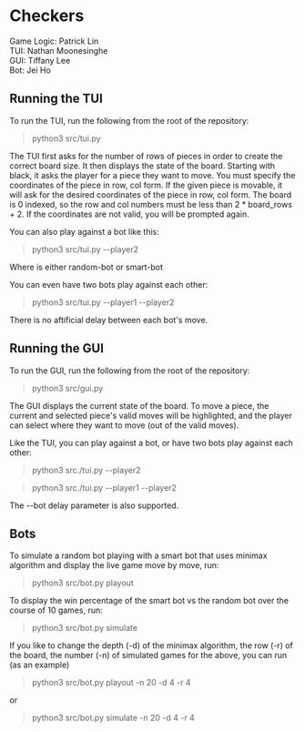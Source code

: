 # Checkers  
Game Logic: Patrick Lin  
TUI:  Nathan Moonesinghe  
GUI: Tiffany Lee  
Bot: Jei Ho

## Running the TUI  
To run the TUI, run the following from the root of the repository:

> python3 src/tui.py

The TUI first asks for the number of rows of pieces in order to create the 
correct board size. It then displays the state of the board. Starting with 
black, it asks the player for a piece they want to move. You must specify the
coordinates of the piece in row, col form. If the given piece is movable, 
it will ask for the desired coordinates of the piece in row, col form. 
The board is 0 indexed, so the row and col numbers must be less than 
2 * board_rows + 2. If the coordinates are not valid, you will be prompted
again. 

You can also play against a bot like this:

> python3 src/tui.py --player2 <bot>

Where <bot> is either random-bot or smart-bot

You can even have two bots play against each other:

> python3 src/tui.py --player1 <bot> --player2 <bot>

There is no aftificial delay between each bot's move.  


## Running the GUI  
To run the GUI, run the following from the root of the repository:

> python3 src/gui.py

The GUI displays the current state of the board. To move a piece, the current and selected piece's valid moves will be highlighted, and the player can select where they want to move (out of the valid moves).

Like the TUI, you can play against a bot, or have two bots play against each other:

> python3 src./tui.py --player2 <bot>

> python3 src./tui.py --player1 <bot> --player2 <bot>

The --bot delay <seconds> parameter is also supported.

## Bots  
To simulate a random bot playing with a smart bot that uses minimax algorithm and display the live game move by move, run:

> python3 src/bot.py playout

To display the win percentage of the smart bot vs the random bot over the course of 10 games, run:

> python3 src/bot.py simulate

If you like to change the depth (-d) of the minimax algorithm, the row (-r) of the board, the number (-n) of simulated games for the above, you can run (as an example) 

> python3 src/bot.py playout -n 20 -d 4 -r 4

or

> python3 src/bot.py simulate -n 20 -d 4 -r 4

